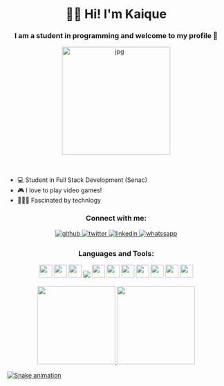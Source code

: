 
<h1 align="center">👋🏻 Hi! I'm Kaique</h1>
<h3 align="center">I am a student in programming and welcome to my profile 🤗</h3>

<div align="center">
<img align="center" alt="jpg" width="250px" src="https://media.giphy.com/media/2IudUHdI075HL02Pkk/giphy.gif" />
</div>
<br>
<br>

<ul>
<li>💻 Student in Full Stack Development (Senac) </li>
<li>🎮 I love to play video games! </li>
<li>👨🏻‍💻 Fascinated by technlogy </li>
</ul>

<h3 align="center">Connect with me:</h3>
<div align="center">
    <a href="https://github.com/KaiqueGSilva" target="_blank">
    <img src=https://img.shields.io/badge/github-%2324292e.svg?&style=for-the-badge&logo=github&logoColor=white alt=github style="margin-bottom: 5px;" />
    </a>
    <a href="https://twitter.com/askt4z" target="_blank">
    <img src=https://img.shields.io/badge/twitter-%2300acee.svg?&style=for-the-badge&logo=twitter&logoColor=white alt=twitter style="margin-bottom: 5px;" />
    </a>
    <a href="https://www.linkedin.com/in/kaiquegsilva/" target="_blank">
    <img src=https://img.shields.io/badge/linkedin-%231E77B5.svg?&style=for-the-badge&logo=linkedin&logoColor=white alt=linkedin style="margin-bottom: 5px;" />
    </a>
    <a href="https://wa.me/5511959460001" target="_blank">
    <img src=https://img.shields.io/badge/WhatsApp-25D366?style=for-the-badge&logo=whatsapp&logoColor=white alt=whatssapp style="margin-bottom: 5px;" />
    </a>  
</div>

<h3 align="center">Languages and Tools:</h3>

<div align="center" >
<img height="30" src="https://img.shields.io/badge/HTML5-E34F26?style=for-the-badge&logo=html5&logoColor=white"> <img height="30" src="https://img.shields.io/badge/CSS3-1572B6?style=for-the-badge&logo=css3&logoColor=white"> <img height="30" src="https://img.shields.io/badge/JavaScript-323330?style=for-the-badge&logo=javascript&logoColor=F7DF1E"> <img height"30" src="https://img.shields.io/badge/TypeScript-344D67?style=for-the-badge&logo=TypeScript&logoColor=white"> <img height="30" src="https://img.shields.io/badge/-Dart-635985?style=for-the-badge&logo=Dart"> <img height="30" src="https://img.shields.io/badge/React-20232A?style=for-the-badge&logo=react&logoColor=61DAFB"> <img height="30" src="https://img.shields.io/badge/Bootstrap-563D7C?style=for-the-badge&logo=bootstrap&logoColor=white"> <img height="30" src="https://img.shields.io/badge/Node.js-339933?style=for-the-badge&logo=nodedotjs&logoColor=white"> <img height="30" src="https://img.shields.io/badge/MySQL-50577A?style=for-the-badge&logo=MySQL&logoColor=white"> <img height="30" src="https://img.shields.io/badge/Android%20Studio%20-3F979B?style=for-the-badge&logo=AndroidStudio"> <img height="30" src="https://img.shields.io/badge/kotlin-C04A82.svg?style=for-the-badge&logo=kotlin&logoColor=white">
</div>
<br>

<div align="center">
    <a href="https://github.com/KaiqueGSilva">
    <img height="180em" src="https://github-readme-stats.vercel.app/api/top-langs/?username=KaiqueGSilva&layout=compact&langs_count=7&theme=dracula"/>
    <img height="180em" src="https://github-readme-stats.vercel.app/api?username=KaiqueGSilva&show_icons=true&theme=dracula&include_all_commits=true&count_private=true"/>
</div>

![Snake animation](https://github.com/seu-usuário-aqui/seu-usuário-aqui/blob/output/github-contribution-grid-snake.svg)
